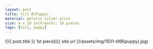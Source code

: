 ```yaml
---
layout: post
title: Tilt B(Puppy)
material: gelatin silver print
size: 8 x 10 inch(each); 16 pieces
tags: [tilt, puppy]
---
```



![{{ post.title }} 1st piece]({{ site.url }}/assets/img/1501-tiltB(puppy).jpg)
